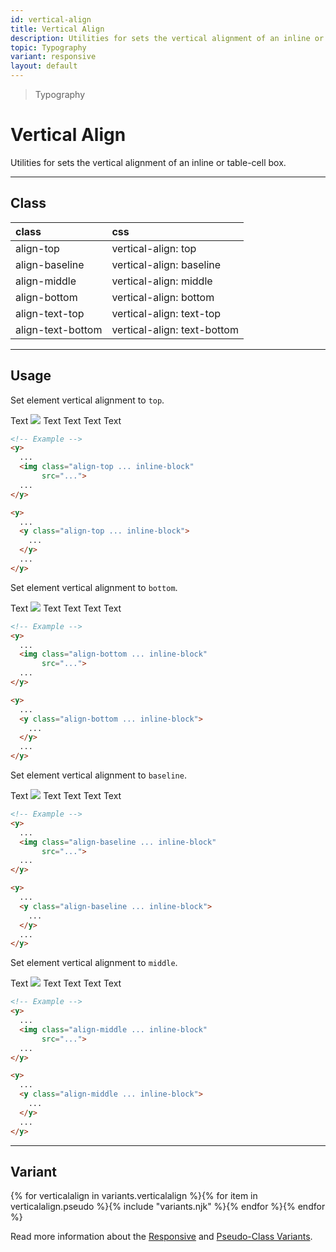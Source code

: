 ```yaml
---
id: vertical-align
title: Vertical Align
description: Utilities for sets the vertical alignment of an inline or table-cell box.
topic: Typography
variant: responsive
layout: default
---
```


> Typography

# Vertical Align

Utilities for sets the vertical alignment of an inline or table-cell box.

---

## Class

| <span class="px-3 py-1 text-white (dark)text-charcoal-100 bg-gray-700 (dark)bg-gray-600 rounded-full">class</span> | <span class="px-3 py-1 text-white (dark)text-charcoal-100 bg-gray-700 (dark)bg-gray-600 rounded-full">css</span> |
|:--|:--|
| align-top | vertical-align: top |
| align-baseline | vertical-align: baseline |
| align-middle | vertical-align: middle |
| align-bottom | vertical-align: bottom |
| align-text-top | vertical-align: text-top |
| align-text-bottom | vertical-align: text-bottom |

---

## Usage

Set element vertical alignment to `top`.

<y class="my-2 mx-auto w-64">
  <y class="h-32 p-6 text-lg bg-gray-300 flex justify-center items-center">
    <y>
      Text
      <img class="px-2 inline-block align-top"
           src="https://picsum.photos/70?=1">
      Text
    </y>
  </y>
</y>

<y class="my-2 mx-auto w-64">
  <y class="h-32 p-6 text-lg bg-gray-300 flex justify-center items-center">
    <y>
      Text
      <span class="px-3 text-5xl inline-block align-top">
        Text
      </span>
      Text
    </y>
  </y>
</y>

```html
<!-- Example -->
<y>
  ...
  <img class="align-top ... inline-block"
       src="...">
  ...
</y>

<y>
  ...
  <y class="align-top ... inline-block">
    ...
  </y>
  ...
</y>
```

Set element vertical alignment to `bottom`.

<y class="my-2 mx-auto w-64">
  <y class="h-32 p-6 text-lg bg-gray-300 flex justify-center items-center">
    <y>
      Text
      <img class="px-2 inline-block align-bottom"
           src="https://picsum.photos/70?=1">
      Text
    </y>
  </y>
</y>

<y class="my-2 mx-auto w-64">
  <y class="h-32 p-6 text-lg bg-gray-300 flex justify-center items-center">
    <y>
      Text
      <span class="text-5xl inline-block align-bottom">
        Text
      </span>
      Text
    </y>
  </y>
</y>

```html
<!-- Example -->
<y>
  ...
  <img class="align-bottom ... inline-block"
       src="...">
  ...
</y>

<y>
  ...
  <y class="align-bottom ... inline-block">
    ...
  </y>
  ...
</y>
```

Set element vertical alignment to `baseline`.

<y class="my-2 mx-auto w-64">
  <y class="h-32 p-6 text-lg bg-gray-300 flex justify-center items-center">
    <y>
      Text
      <img class="px-2 inline-block align-baseline"
           src="https://picsum.photos/70?=1">
      Text
    </y>
  </y>
</y>

<y class="my-2 mx-auto w-64">
  <y class="h-32 p-6 text-lg bg-gray-300 flex justify-center items-center">
    <y>
      Text
      <span class="text-5xl inline-block align-baseline">
        Text
      </span>
      Text
    </y>
  </y>
</y>

```html
<!-- Example -->
<y>
  ...
  <img class="align-baseline ... inline-block"
       src="...">
  ...
</y>

<y>
  ...
  <y class="align-baseline ... inline-block">
    ...
  </y>
  ...
</y>
```

Set element vertical alignment to `middle`.

<y class="my-2 mx-auto w-64">
  <y class="h-32 p-6 text-lg bg-gray-300 flex justify-center items-center">
    <y>
      Text
      <img class="px-2 inline-block align-middle"
           src="https://picsum.photos/70?=1">
      Text
    </y>
  </y>
</y>

<y class="my-2 mx-auto w-64">
  <y class="h-32 p-6 text-lg bg-gray-300 flex justify-center items-center">
    <y>
      Text
      <span class="text-5xl inline-block align-middle">
        Text
      </span>
      Text
    </y>
  </y>
</y>

```html
<!-- Example -->
<y>
  ...
  <img class="align-middle ... inline-block"
       src="...">
  ...
</y>

<y>
  ...
  <y class="align-middle ... inline-block">
    ...
  </y>
  ...
</y>
```

---

## Variant

<y class="flex flex-gap-2 flex-wrap justify-start items-center">{% for verticalalign in variants.verticalalign %}{% for item in verticalalign.pseudo %}{% include "variants.njk" %}{% endfor %}{% endfor %}</y>

Read more information about the [Responsive](/responsive) and [Pseudo-Class Variants](/pseudo-class-variants/).